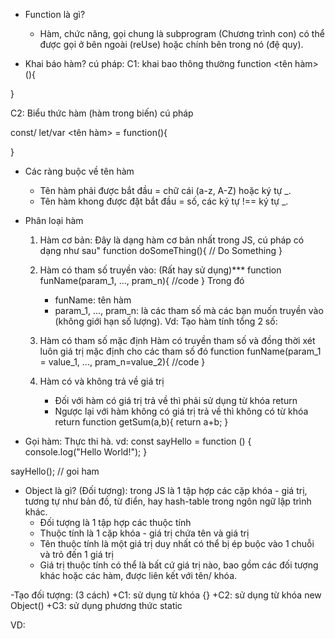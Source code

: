 - Function là gì?

  - Hàm, chức năng, gọi chung là subprogram (Chương trình con) có thể được gọi ở bên ngoài (reUse) hoặc chính bên trong nó (đệ quy).

- Khai báo hàm?
  cú pháp:
  C1: khai bao thông thường
  function <tên hàm> (){

}

C2: Biểu thức hàm (hàm trong biến)
cú pháp

const/ let/var <tên hàm> = function(){

}

- Các ràng buộc về tên hàm

  - Tên hàm phải được bắt đầu = chữ cái (a-z, A-Z) hoặc ký tự \_.
  - Tên hàm khong được đặt bắt đầu = số, các ký tự !== ký tự \_.

- Phân loại hàm

  1. Hàm cơ bản: Đây là dạng hàm cơ bản nhất trong JS, cú pháp có dạng như sau"
     function doSomeThing(){
     // Do Something
     }

  2. Hàm có tham số truyền vào: (Rất hay sử dụng)\*\*\*
     function funName(param_1, ..., pram_n){
     //code
     }
     Trong đó

     - funName: tên hàm
     - param_1, ..., pram_n: là các tham số mà các bạn muốn truyền vào (không giới hạn số lượng).
       Vd: Tạo hàm tính tổng 2 số:

  3. Hàm có tham số mặc định
     Hàm có truyền tham số và đồng thời xét luôn giá trị mặc định cho các tham số đó
     function funName(param_1 = value_1, ..., pram_n=value_2){
     //code
     }

  4. Hàm có và không trả về giá trị


      + Đối với hàm có giá trị trả về thì phải sử dụng từ khóa return
      + Ngược lại với hàm không có giá trị trả về thì không có từ khóa return
      function getSum(a,b){
          return a+b;
      }

- Gọi hàm: Thực thi hà. vd:
const sayHello = function () {
    console.log("Hello World!");
}

sayHello(); // goi ham






- Object  là gì? (Đối tượng): trong JS là 1 tập hợp các cặp khóa - giá trị, tương tự như bản đồ, từ điển, hay hash-table trong ngôn ngữ lập trình khác.
    + Đối tượng là 1 tập hợp các thuộc tính
    + Thuộc tính là 1 cặp khóa - giá trị chứa tên và giá trị
    + Tên thuộc tính là một giá trị duy nhất có thể bị ép buộc vào 1 chuỗi và trỏ đến 1 giá trị
    + Giá trị thuộc tính có thể là bất cứ giá trị nào, bao gồm các đối tượng khác hoặc các hàm, được liên kết với tên/ khóa.

-Tạo đối tượng: (3 cách)
    +C1: sử dụng từ khóa {}
    +C2: sử dụng từ khóa new Object()
    +C3: sử dụng phương thức static

VD: 